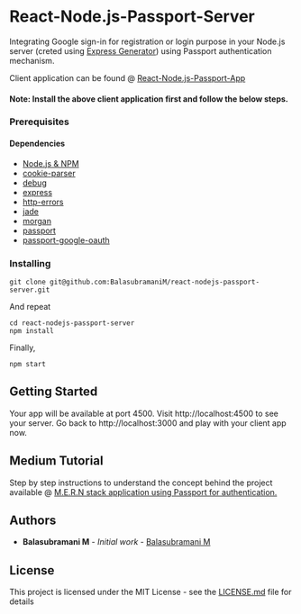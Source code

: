 # React-Node.js-Passport-Server

Integrating Google sign-in for registration or login purpose in your Node.js server (creted using [Express Generator](https://expressjs.com/en/starter/generator.html)) using Passport authentication mechanism.

Client application can be found @ [React-Node.js-Passport-App](https://github.com/BalasubramaniM/react-nodejs-passport-app)

#### Note: Install the above client application first and follow the below steps.

### Prerequisites

#### Dependencies

* [Node.js & NPM](https://www.npmjs.com/package/download)
* [cookie-parser](https://www.npmjs.com/package/cookie-parser)
* [debug](https://www.npmjs.com/package/debug)
* [express](https://www.npmjs.com/package/express)
* [http-errors](https://www.npmjs.com/package/http-errors)
* [jade](https://www.npmjs.com/package/jade)
* [morgan](https://www.npmjs.com/package/morgan)
* [passport](https://www.npmjs.com/package/passport)
* [passport-google-oauth](https://www.npmjs.com/package/passport-google-oauth)

### Installing

```
git clone git@github.com:BalasubramaniM/react-nodejs-passport-server.git
```

And repeat

```
cd react-nodejs-passport-server
npm install
```

Finally,

```
npm start
```

## Getting Started

Your app will be available at port 4500. Visit http://localhost:4500 to see your server. Go back to http://localhost:3000 and play with your client app now.

## Medium Tutorial

Step by step instructions to understand the concept behind the project available @ [M.E.R.N stack application using Passport for authentication.](https://hackernoon.com/m-e-r-n-stack-application-using-passport-for-authentication-920b1140a134)

## Authors

* **Balasubramani M** - _Initial work_ - [Balasubramani M](https://github.com/balasubramanim)

## License

This project is licensed under the MIT License - see the [LICENSE.md](LICENSE.md) file for details
